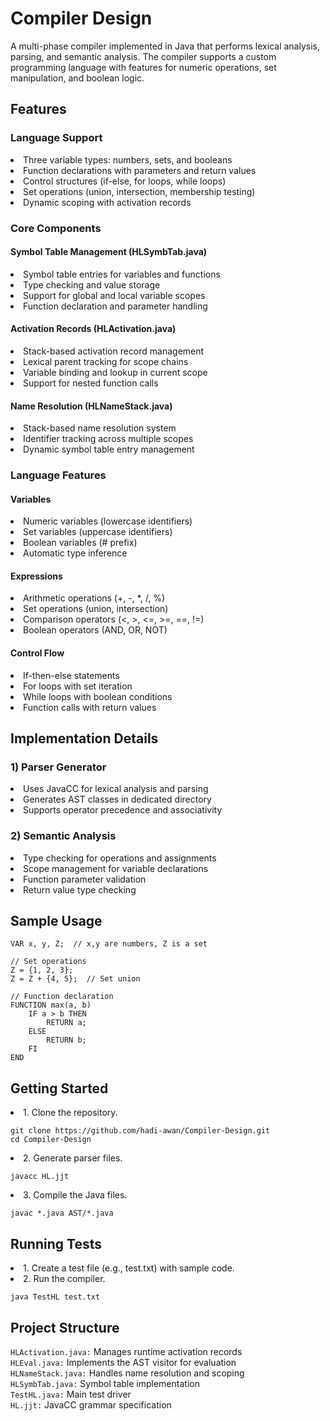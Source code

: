 # Compiler Design
A multi-phase compiler implemented in Java that performs lexical analysis, parsing, and semantic analysis. The compiler supports a custom programming language with features for numeric operations, set manipulation, and boolean logic.

## Features

### Language Support
<li>Three variable types: numbers, sets, and booleans</li>
<li>Function declarations with parameters and return values</li>
<li>Control structures (if-else, for loops, while loops)</li>
<li>Set operations (union, intersection, membership testing)</li>
<li>Dynamic scoping with activation records</li>

### Core Components

#### Symbol Table Management (HLSymbTab.java)
<li>Symbol table entries for variables and functions</li>
<li>Type checking and value storage</li>
<li>Support for global and local variable scopes</li>
<li>Function declaration and parameter handling</li>

#### Activation Records (HLActivation.java)
<li>Stack-based activation record management</li>
<li>Lexical parent tracking for scope chains</li>
<li>Variable binding and lookup in current scope</li>
<li>Support for nested function calls</li>

#### Name Resolution (HLNameStack.java)
<li>Stack-based name resolution system</li>
<li>Identifier tracking across multiple scopes</li>
<li>Dynamic symbol table entry management</li>

### Language Features

#### Variables
<li>Numeric variables (lowercase identifiers)</li>
<li>Set variables (uppercase identifiers)</li>
<li>Boolean variables (# prefix)</li>
<li>Automatic type inference</li>

#### Expressions
<li>Arithmetic operations (+, -, *, /, %)</li>
<li>Set operations (union, intersection)</li>
<li>Comparison operators (<, >, <=, >=, ==, !=)</li>
<li>Boolean operators (AND, OR, NOT)</li>

#### Control Flow
<li>If-then-else statements</li>
<li>For loops with set iteration</li>
<li>While loops with boolean conditions</li>
<li>Function calls with return values</li>

## Implementation Details

### 1) Parser Generator
<li>Uses JavaCC for lexical analysis and parsing</li>
<li>Generates AST classes in dedicated directory</li>
<li>Supports operator precedence and associativity</li>

### 2) Semantic Analysis
<li>Type checking for operations and assignments</li>
<li>Scope management for variable declarations</li>
<li>Function parameter validation</li>
<li>Return value type checking</li>

## Sample Usage

```// Variable declarations
VAR x, y, Z;  // x,y are numbers, Z is a set

// Set operations
Z = {1, 2, 3};
Z = Z + {4, 5};  // Set union

// Function declaration
FUNCTION max(a, b)
    IF a > b THEN
        RETURN a;
    ELSE
        RETURN b;
    FI
END
```

## Getting Started
<li>1. Clone the repository.</li>

```
git clone https://github.com/hadi-awan/Compiler-Design.git
cd Compiler-Design
```

<li>2. Generate parser files.</li>

```
javacc HL.jjt
```

<li>3. Compile the Java files.</li>

```
javac *.java AST/*.java
```

## Running Tests
<li>1. Create a test file (e.g., test.txt) with sample code.</li>

<li>2. Run the compiler.</li>

```
java TestHL test.txt
```

## Project Structure
```HLActivation.java:``` Manages runtime activation records <br>
```HLEval.java:``` Implements the AST visitor for evaluation <br>
```HLNameStack.java:``` Handles name resolution and scoping <br>
```HLSymbTab.java:``` Symbol table implementation <br>
```TestHL.java:``` Main test driver <br>
```HL.jjt:``` JavaCC grammar specification <br>
